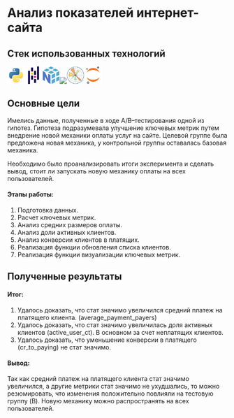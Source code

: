 # Анализ показателей интернет-сайта

## Cтек использованных технологий 

<img src="https://github.com/devicons/devicon/blob/master/icons/python/python-original.svg" height="40"/><img src="https://github.com/devicons/devicon/blob/master/icons/pandas/pandas-original.svg" height="40"/><img src="https://github.com/devicons/devicon/blob/master/icons/numpy/numpy-original.svg" height="40"/><img src="https://user-images.githubusercontent.com/315810/92161415-9e357100-edfe-11ea-917d-f9e33fd60741.png" height="40"/><img src="https://github.com/devicons/devicon/blob/master/icons/matplotlib/matplotlib-original.svg" height="40"/><img src="https://github.com/devicons/devicon/blob/master/icons/jupyter/jupyter-original.svg" height="40"/>

## Основные цели 
  Имелись данные, полученные в ходе A/B–тестирования одной из гипотез. Гипотеза подразумевала улучшение ключевых метрик путем внедрение новой механики оплаты услуг на сайте. Целевой группе была предложена новая механика, у контрольной группы оставалась базовая механика.
  
  Необходимо было проанализировать итоги эксперимента и сделать вывод, стоит ли запускать новую механику оплаты на всех пользователей.
#### Этапы работы:
1. Подготовка данных.
2. Расчет ключевых метрик.
3. Анализ средних размеров оплаты.
4. Анализ доли активных клиентов.
5. Анализ конверсии клиентов в платящих.
6. Реализация функции обновления списка клиентов.
7. Реализация функции визуализации ключевых метрик.

## Полученные результаты 

#### Итог:
1. Удалось доказать, что стат значимо увеличился средний платеж на платящего клиента. (average_payment_payers)
2. Удалось доказать, что стат значимо увеличилась доля активных клиентов (active_user_ct). В основном за счет неплатящих клиентов.
3. Удалось доказать, что уменьшение конверсии в платящего (cr_to_paying) не стат значимо.  
#### Вывод:
  Так как средний платеж на платящего клиента стат значимо увеличился, а другие метрики стат значимо не ухудшались, то можно резюмировать, что изменения положительно повлияли на тестовую группу (B). Новую механику можно распространять на всех пользователей.



